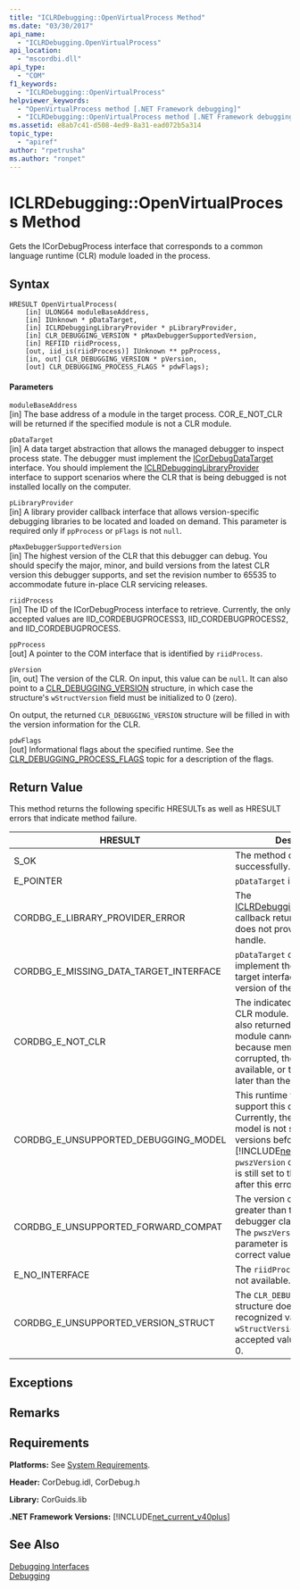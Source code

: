 ```yaml
---
title: "ICLRDebugging::OpenVirtualProcess Method"
ms.date: "03/30/2017"
api_name: 
  - "ICLRDebugging.OpenVirtualProcess"
api_location: 
  - "mscordbi.dll"
api_type: 
  - "COM"
f1_keywords: 
  - "ICLRDebugging::OpenVirtualProcess"
helpviewer_keywords: 
  - "OpenVirtualProcess method [.NET Framework debugging]"
  - "ICLRDebugging::OpenVirtualProcess method [.NET Framework debugging]"
ms.assetid: e8ab7c41-d508-4ed9-8a31-ead072b5a314
topic_type: 
  - "apiref"
author: "rpetrusha"
ms.author: "ronpet"
---
```

# ICLRDebugging::OpenVirtualProcess Method
Gets the ICorDebugProcess interface that corresponds to a common language runtime (CLR) module loaded in the process.  
  
## Syntax  
  
```  
HRESULT OpenVirtualProcess(  
    [in] ULONG64 moduleBaseAddress,  
    [in] IUnknown * pDataTarget,  
    [in] ICLRDebuggingLibraryProvider * pLibraryProvider,  
    [in] CLR_DEBUGGING_VERSION * pMaxDebuggerSupportedVersion,  
    [in] REFIID riidProcess,  
    [out, iid_is(riidProcess)] IUnknown ** ppProcess,  
    [in, out] CLR_DEBUGGING_VERSION * pVersion,  
    [out] CLR_DEBUGGING_PROCESS_FLAGS * pdwFlags);  
```  
  
#### Parameters  
 `moduleBaseAddress`  
 [in] The base address of a module in the target process. COR_E_NOT_CLR will be returned if the specified module is not a CLR module.  
  
 `pDataTarget`  
 [in] A data target abstraction that allows the managed debugger to inspect process state. The debugger must implement the [ICorDebugDataTarget](../../../../docs/framework/unmanaged-api/debugging/icordebugdatatarget-interface.md) interface. You should implement the [ICLRDebuggingLibraryProvider](../../../../docs/framework/unmanaged-api/debugging/iclrdebugginglibraryprovider-interface.md) interface to support scenarios where the CLR that is being debugged is not installed locally on the computer.  
  
 `pLibraryProvider`  
 [in] A library provider callback interface that allows version-specific debugging libraries to be located and loaded on demand. This parameter is required only if `ppProcess` or `pFlags` is not `null`.  
  
 `pMaxDebuggerSupportedVersion`  
 [in] The highest version of the CLR that this debugger can debug. You should specify the major, minor, and build versions from the latest CLR version this debugger supports, and set the revision number to 65535 to accommodate future in-place CLR servicing releases.  
  
 `riidProcess`  
 [in] The ID of the ICorDebugProcess interface to retrieve. Currently, the only accepted values are IID_CORDEBUGPROCESS3, IID_CORDEBUGPROCESS2, and IID_CORDEBUGPROCESS.  
  
 `ppProcess`  
 [out] A pointer to the COM interface that is identified by `riidProcess`.  
  
 `pVersion`  
 [in, out] The version of the CLR. On input, this value can be `null`. It can also point to a [CLR_DEBUGGING_VERSION](../../../../docs/framework/unmanaged-api/debugging/clr-debugging-version-structure.md) structure, in which case the structure's `wStructVersion` field must be initialized to 0 (zero).  
  
 On output, the returned `CLR_DEBUGGING_VERSION` structure will be filled in with the version information for the CLR.  
  
 `pdwFlags`  
 [out] Informational flags about the specified runtime. See the [CLR_DEBUGGING_PROCESS_FLAGS](../../../../docs/framework/unmanaged-api/debugging/clr-debugging-process-flags-enumeration.md) topic for a description of the flags.  
  
## Return Value  
 This method returns the following specific HRESULTs as well as HRESULT errors that indicate method failure.  
  
|HRESULT|Description|  
|-------------|-----------------|  
|S_OK|The method completed successfully.|  
|E_POINTER|`pDataTarget` is `null`.|  
|CORDBG_E_LIBRARY_PROVIDER_ERROR|The [ICLRDebuggingLibraryProvider](../../../../docs/framework/unmanaged-api/debugging/iclrdebugginglibraryprovider-interface.md) callback returns an error or does not provide a valid handle.|  
|CORDBG_E_MISSING_DATA_TARGET_INTERFACE|`pDataTarget` does not implement the required data target interfaces for this version of the runtime.|  
|CORDBG_E_NOT_CLR|The indicated module is not a CLR module. This HRESULT is also returned when a CLR module cannot be detected because memory has been corrupted, the module is not available, or the CLR version is later than the shim version.|  
|CORDBG_E_UNSUPPORTED_DEBUGGING_MODEL|This runtime version does not support this debugging model. Currently, the debugging model is not supported by CLR versions before the [!INCLUDE[net_v40_long](../../../../includes/net-v40-long-md.md)]. The `pwszVersion` output parameter is still set to the correct value after this error.|  
|CORDBG_E_UNSUPPORTED_FORWARD_COMPAT|The version of the CLR is greater than the version this debugger claims to support. The `pwszVersion` output parameter is still set to the correct value after this error.|  
|E_NO_INTERFACE|The `riidProcess` interface is not available.|  
|CORDBG_E_UNSUPPORTED_VERSION_STRUCT|The `CLR_DEBUGGING_VERSION` structure does not have a recognized value for `wStructVersion`. The only accepted value at this time is 0.|  
  
## Exceptions  
  
## Remarks  
  
## Requirements  
 **Platforms:** See [System Requirements](../../../../docs/framework/get-started/system-requirements.md).  
  
 **Header:** CorDebug.idl, CorDebug.h  
  
 **Library:** CorGuids.lib  
  
 **.NET Framework Versions:** [!INCLUDE[net_current_v40plus](../../../../includes/net-current-v40plus-md.md)]  
  
## See Also  
 [Debugging Interfaces](../../../../docs/framework/unmanaged-api/debugging/debugging-interfaces.md)  
 [Debugging](../../../../docs/framework/unmanaged-api/debugging/index.md)

